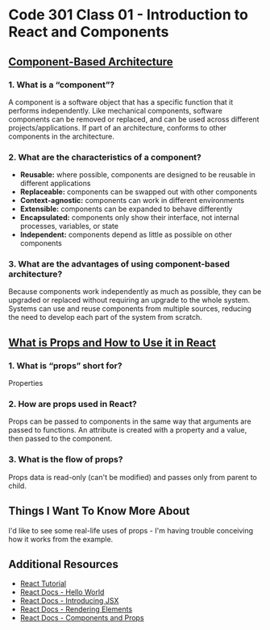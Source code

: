 # Code 301 Class 01 - Introduction to React and Components

## [Component-Based Architecture](https://www.tutorialspoint.com/software_architecture_design/component_based_architecture.htm)

### 1. What is a “component”?

A component is a software object that has a specific function that it performs independently. Like mechanical components, software components can be removed or replaced, and can be used across different projects/applications. If part of an architecture, conforms to other components in the architecture.

### 2. What are the characteristics of a component?

- **Reusable:** where possible, components are designed to be reusable in different applications
- **Replaceable:** components can be swapped out with other components
- **Context-agnostic:** components can work in different environments
- **Extensible:** components can be expanded to behave differently
- **Encapsulated:** components only show their interface, not internal processes, variables, or state
- **Independent:** components depend as little as possible on other components

### 3. What are the advantages of using component-based architecture?

Because components work independently as much as possible, they can be upgraded or replaced without requiring an upgrade to the whole system. Systems can use and reuse components from multiple sources, reducing the need to develop each part of the system from scratch.

## [What is Props and How to Use it in React](https://itnext.io/what-is-props-and-how-to-use-it-in-react-da307f500da0)

### 1. What is “props” short for?

Properties

### 2. How are props used in React?

Props can be passed to components in the same way that arguments are passed to functions. An attribute is created with a property and a value, then passed to the component.

### 3. What is the flow of props?

Props data is read-only (can't be modified) and passes only from parent to child.

## Things I Want To Know More About

I'd like to see some real-life uses of props - I'm having trouble conceiving how it works from the example.

## Additional Resources

- [React Tutorial](https://reactjs.org/tutorial/tutorial.html)
- [React Docs - Hello World](https://reactjs.org/docs/hello-world.html)
- [React Docs - Introducing JSX](https://reactjs.org/docs/introducing-jsx.html)
- [React Docs - Rendering Elements](https://reactjs.org/docs/rendering-elements.html)
- [React Docs - Components and Props](https://reactjs.org/docs/components-and-props.html)
